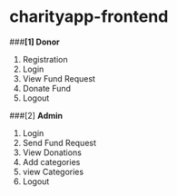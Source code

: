 # **charityapp-frontend**

###**[1] Donor**
  1. Registration
  2. Login
  3. View Fund Request
  4. Donate Fund
  5. Logout
  
###[2] **Admin**
  1. Login
  2. Send Fund Request
  3. View Donations
  4. Add categories
  5. view Categories
  6. Logout
  
  
